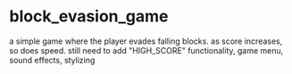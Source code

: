 # block_evasion_game
 a simple game where the player evades falling blocks. as score increases, so does speed.
 still need to add "HIGH_SCORE" functionality, game menu, sound effects, stylizing
